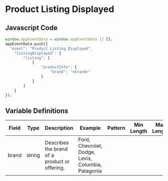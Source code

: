 # Product Listing Displayed

## Javascript Code
```js
window.appEventData = window.appEventData || [];
appEventData.push({
  "event": "Product Listing Displayed",
    "listingDisplayed": {
        "listing": [
            {
                "productInfo": {
                    "brand": "<brand>"
                }
            }
        ]
    }
});
```

## Variable Definitions

|Field|Type|Description|Example|Pattern|Min Length|Max Length|Minimum|Maximum|Multiple Of|
| --- | --- | --- | --- | --- | --- | --- | --- | --- | --- |
|brand|string|Describes the brand of a product or offering.|Ford, Chevrolet, Dodge, Levis, Columbia, Patagonia|||||||
